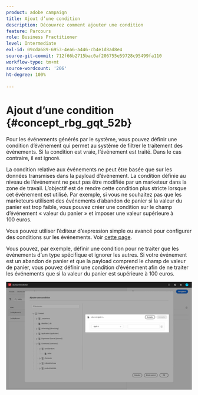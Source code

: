 ```yaml
---
product: adobe campaign
title: Ajout d’une condition
description: Découvrez comment ajouter une condition
feature: Parcours
role: Business Practitioner
level: Intermediate
exl-id: 09cda689-6953-4ea6-a446-cb4e1d8ad8e4
source-git-commit: 712f66b2715bac0af206755e59728c95499fa110
workflow-type: tm+mt
source-wordcount: '206'
ht-degree: 100%

---
```


# Ajout d’une condition {#concept_rbg_gqt_52b}

Pour les événements générés par le système, vous pouvez définir une condition d’événement qui permet au système de filtrer le traitement des événements. Si la condition est vraie, l’événement est traité. Dans le cas contraire, il est ignoré.

La condition relative aux événements ne peut être basée que sur les données transmises dans la payload d’événement. La condition définie au niveau de l’événement ne peut pas être modifiée par un marketeur dans la zone de travail. L’objectif est de rendre cette condition plus stricte lorsque cet événement est utilisé. Par exemple, si vous ne souhaitez pas que les marketeurs utilisent des événements d’abandon de panier si la valeur du panier est trop faible, vous pouvez créer une condition sur le champ d’événement « valeur du panier » et imposer une valeur supérieure à 100 euros.

Vous pouvez utiliser l’éditeur d’expression simple ou avancé pour configurer des conditions sur les événements. Voir [cette page](../expression/expressionadvanced.md).

Vous pouvez, par exemple, définir une condition pour ne traiter que les événements d’un type spécifique et ignorer les autres. Si votre événement est un abandon de panier et que la payload comprend le champ de valeur de panier, vous pouvez définir une condition d’événement afin de ne traiter les événements que si la valeur du panier est supérieure à 100 euros.

![](../assets/journey78.png)
